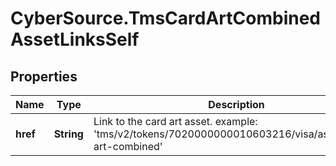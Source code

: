 # CyberSource.TmsCardArtCombinedAssetLinksSelf

## Properties
Name | Type | Description | Notes
------------ | ------------- | ------------- | -------------
**href** | **String** | Link to the card art asset. example: 'tms/v2/tokens/7020000000010603216/visa/assets/card-art-combined'  | [optional] 


